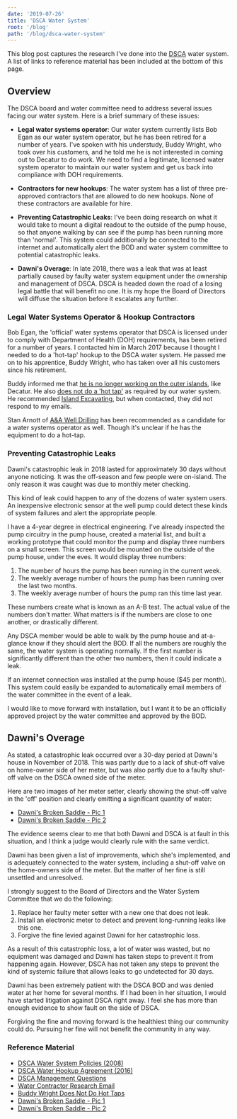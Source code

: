 ```yaml
---
date: '2019-07-26'
title: 'DSCA Water System'
root: '/blog'
path: '/blog/dsca-water-system'
---
```


This blog post captures the research I've done into the [DSCA](https://decaturshores.com)
water system. A list of links to reference material has been included at the
bottom of this page.

## Overview
The DSCA board and water committee need to address several issues facing our water
system. Here is a brief summary of these issues:

- **Legal water systems operator**: Our water system currently lists Bob Egan as our water system operator, but he
has been retired for a number of years. I've spoken with his understudy, Buddy
Wright, who took over his customers, and he told me he is not interested in coming out to
Decatur to do work. We need to find a legitimate, licensed water system operator
to maintain our water system and get us back into compliance with DOH requirements.

- **Contractors for new hookups**: The water system has a list of three pre-approved
contractors that are allowed to do new hookups. None of these contractors are
available for hire.

- **Preventing Catastrophic Leaks**: I've been doing research on what it would
take to mount a digital readout to the outside of the pump house, so that anyone
walking by can see if the pump has been running more than 'normal'. This system
could additionally be connected to the internet and automatically alert the BOD
and water system committee to potential catastrophic leaks.

- **Dawni's Overage**: In late 2018, there was a leak that was at least partially
caused by faulty water system equipment under the ownership and management of
DSCA. DSCA is headed down the road of a losing legal battle that will benefit
no one. It is my hope the Board of Directors will diffuse the situation before
it escalates any further.

### Legal Water Systems Operator & Hookup Contractors
Bob Egan, the 'official' water systems operator that DSCA is licensed under to
comply with Department of Health (DOH) requirements, has been retired for a
number of years. I contacted him in March 2017 because I thought I needed to do
a 'hot-tap' hookup to the DSCA water system. He passed me on to his apprentice,
Buddy Wright, who has taken over all his customers since his retirement.

Buddy informed me
that [he is no longer working on the outer islands](https://gateway.ipfs.io/ipfs/QmTV5scbcXYCoUgzvr7uygvs7vDx5MMqyDn49LsDkbxpBt), like
Decatur. He also [does not do a 'hot tap'](https://gateway.ipfs.io/ipfs/Qma99Lo3KZaKvNs9D9CELq4RX4jeZt8aLDsjYvvhnvdnWz) as
required by our water system. He
recommended [Island Excavating](http://www.islandexcavating.net/contact.html), but
when contacted, they did not respond to my emails.

Stan Arnott of [A&A Well Drilling](https://www.bbb.org/us/wa/lopez-island/profile/water-well-drilling/a-a-well-drilling-inc-1296-7050570#overview) has been recommended as
a candidate for a water systems operator as well. Though it's unclear if he
has the equipment to do a hot-tap.

### Preventing Catastrophic Leaks
Dawni's catastrophic leak in 2018 lasted for approximately 30 days without anyone
noticing. It was the off-season and few people were on-island. The only reason
it was caught was due to monthly meter checking.

This kind of leak could happen to any of the dozens of water system users. An inexpensive
electronic sensor at the well pump could detect these kinds of system failures
and alert the appropriate people.

I have a 4-year degree in electrical engineering. I've already inspected the pump
circuitry in the pump house, created a material list, and built a working prototype
that could monitor the pump and display three numbers on a small screen. This screen
would be mounted on the outside of the pump house, under the eves. It would display
three numbers:

1. The number of hours the pump has been running in the current week.
2. The weekly average number of hours the pump has been running over the last two months.
3. The weekly average number of hours the pump ran this time last year.

These numbers create what is known as an A-B test. The actual value of the numbers
don't matter. What matters is if the numbers are close to one another, or drastically
different.

Any DSCA member would be able to walk by the pump house and at-a-glance know if
they should alert the BOD. If all the numbers are roughly the same, the water system
is operating normally. If the first number is significantly different than the
other two numbers, then it could indicate a leak.

If an internet connection was installed at the pump house ($45 per month). This
system could easily be expanded to automatically email members of the water committee
in the event of a leak.

I would like to move forward with installation, but I want it to be an officially
approved project by the water committee and approved by the BOD.

## Dawni's Overage
As stated, a catastrophic leak occurred over a 30-day period at Dawni's house in
November of 2018. This was partly due to a lack of shut-off valve on home-owner
side of her meter, but was also partly due to a faulty shut-off valve on the DSCA
owned side of the meter.

Here are two images of her meter setter, clearly showing the shut-off valve in
the 'off' position and clearly emitting a significant quantity of water:

- [Dawni's Broken Saddle - Pic 1](https://gateway.ipfs.io/ipfs/QmPF7F9p41Xc1pXfMyRAB5HdznD3CvpkmgnCGRmLeavKGw)
- [Dawni's Broken Saddle - Pic 2](https://gateway.ipfs.io/ipfs/QmNustPrh7xcLsNdUKPvgGKw7QmrFrKs5MbNi375NoqGzC)

The evidence seems clear to me that both Dawni and DSCA is at fault in
this situation, and I think a judge would clearly rule with the same verdict.

Dawni has been given a list of improvements, which she's implemented, and is adequately
connected to the water system, including a shut-off valve on the home-owners
side of the meter. But the matter of her fine is still unsettled and unresolved.

I strongly suggest to the Board of Directors and the Water System Committee that
we do the following:

1. Replace her faulty meter setter with a new one that does not leak.
2. Install an electronic meter to detect and prevent long-running leaks like this one.
3. Forgive the fine levied against Dawni for her catastrophic loss.

As a result of this catastrophic loss, a lot of water was wasted, but no equipment
was damaged and Dawni has taken steps to prevent it from happening again. However,
DSCA has not taken any steps to prevent the kind of systemic failure that allows
leaks to go undetected for 30 days.

Dawni has been extremely patient with the DSCA BOD and was denied water at her
home for several months. If I had been in her situation, I would have started
litigation against DSCA right away. I feel she has more than enough evidence to
show fault on the side of DSCA.

Forgiving the fine and moving forward is the healthiest thing our community could do.
Pursuing her fine will not benefit the community in any way.

### Reference Material
- [DSCA Water System Policies (2008)](https://gateway.ipfs.io/ipfs/QmdaKwYoG2tDmuVzLCaoFq9JGH3t2nTCh8n7sKj2fWmyBS)
- [DSCA Water Hookup Agreement (2016)](https://gateway.ipfs.io/ipfs/QmXEooscNJ9epE4NXUx83XUQ7yES47KsJCSSwNCeuEHbZk)
- [DSCA Management Questions](https://gateway.ipfs.io/ipfs/QmeqJnNkWoeecJesvfmhg4HiJgAc2wCxhXy2Ns6Ds97Ljn)
- [Water Contractor Research Email](https://gateway.ipfs.io/ipfs/QmTV5scbcXYCoUgzvr7uygvs7vDx5MMqyDn49LsDkbxpBt)
- [Buddy Wright Does Not Do Hot Taps](https://gateway.ipfs.io/ipfs/Qma99Lo3KZaKvNs9D9CELq4RX4jeZt8aLDsjYvvhnvdnWz)
- [Dawni's Broken Saddle - Pic 1](https://gateway.ipfs.io/ipfs/QmPF7F9p41Xc1pXfMyRAB5HdznD3CvpkmgnCGRmLeavKGw)
- [Dawni's Broken Saddle - Pic 2](https://gateway.ipfs.io/ipfs/QmNustPrh7xcLsNdUKPvgGKw7QmrFrKs5MbNi375NoqGzC)

